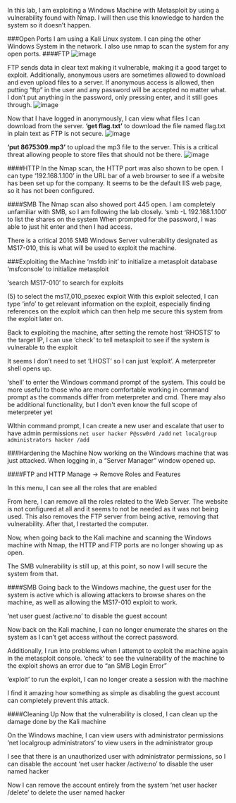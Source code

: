 In this lab, I am exploiting a Windows Machine with Metasploit by using a vulnerability found with Nmap. I will then use this knowledge to harden the system so it doesn’t happen.

###Open Ports
I am using a Kali Linux system. I can ping the other Windows System in the network. I also use nmap to scan the system for any open ports. 
####FTP
![image](https://github.com/user-attachments/assets/074a581f-8d2c-4032-9a42-e30f374888ac)


FTP sends data in clear text making it vulnerable, making it a good target to exploit. Additionally, anonymous users are sometimes allowed to download and even upload files to a server. If anonymous access is allowed, then putting “ftp” in the user and any password will be accepted no matter what. I don’t put anything in the password, only pressing enter, and it still goes through.
![image](https://github.com/user-attachments/assets/d7f6ceb8-f851-461f-9406-03349d678c84)


Now that I have logged in anonymously, I can view what files I can download from the server. 
**‘get flag.txt’** to download the file named flag.txt in plain text as FTP is not secure.
![image](https://github.com/user-attachments/assets/ca8c6c37-8344-4453-8c6b-67630803f317)


**‘put 8675309.mp3’** to upload the mp3 file to the server. This is a critical threat allowing people to store files that should not be there.
![image](https://github.com/user-attachments/assets/061fa110-1508-4e3e-ac7b-9045dd90e8fd)


####HTTP
In the Nmap scan, the HTTP port was also shown to be open. I can type ‘192.168.1.100’ in the URL bar of a web browser to see if a website has been set up for the company. It seems to be the default IIS web page, so it has not been configured.


####SMB
The Nmap scan also showed port 445 open. I am completely unfamiliar with SMB, so I am following the lab closely.
‘smb -L 192.168.1.100’ to list the shares on the system
When prompted for the password, I was able to just hit enter and then I had access.


There is a critical 2016 SMB Windows Server vulnerability designated as MS17-010, this is what will be used to exploit the machine.

###Exploiting the Machine
‘msfdb init’ to initialize a metasploit database
‘msfconsole’ to initialize metasploit

‘search MS17-010’ to search for exploits 


(5) to select the ms17_010_psexec exploit
With this exploit selected, I can type ‘info’ to get relevant information on the exploit, especially finding references on the exploit which can then help me secure this system from the exploit later on.


Back to exploiting the machine, after setting the remote host ‘RHOSTS’ to the target IP, I can use ‘check’ to tell metasploit to see if the system is vulnerable to the exploit


It seems I don’t need to set ‘LHOST’ so I can just ‘exploit’. A meterpreter shell opens up.


‘shell’ to enter the Windows command prompt of the system. This could be more useful to those who are more comfortable working in command prompt as the commands differ from meterpreter and cmd. There may also be additional functionality, but I don't even know the full scope of meterpreter yet

WIthin command prompt, I can create a new user and escalate that user to have admin permissions
`net user hacker P@ssw0rd /add`
`net localgroup administrators hacker /add`


###Hardening the Machine
Now working on the Windows machine that was just attacked.
When logging in, a “Server Manager” window opened up. 

####FTP and HTTP
Manage → Remove Roles and Features













In this menu, I can see all the roles that are enabled


From here, I can remove all the roles related to the Web Server. The website is not configured at all and it seems to not be needed as it was not being used. This also removes the FTP server from being active, removing that vulnerability. After that, I restarted the computer.


Now, when going back to the Kali machine and scanning the Windows machine with Nmap, the HTTP and FTP ports are no longer showing up as open. 


The SMB vulnerability is still up, at this point, so now I will secure the system from that.




####SMB
Going back to the Windows machine, the guest user for the system is active which is allowing attackers to browse shares on the machine, as well as allowing the MS17-010 exploit to work.




‘net user guest /active:no’ to disable the guest account


Now back on the Kali machine, I can no longer enumerate the shares on the system as I can’t get access without the correct password.


Additionally, I run into problems when I attempt to exploit the machine again in the metasploit console.
‘check’ to see the vulnerability of the machine to the exploit shows an error due to “an SMB Login Error”


‘exploit’ to run the exploit, I can no longer create a session with the machine


I find it amazing how something as simple as disabling the guest account can completely prevent this attack.

####Cleaning Up
Now that the vulnerability is closed, I can clean up the damage done by the Kali machine

On the Windows machine, I can view users with administrator permissions
‘net localgroup administrators’ to view users in the administrator group


I see that there is an unauthorized user with administrator permissions, so I can disable the account
‘net user hacker /active:no’ to disable the user named hacker


Now I can remove the account entirely from the system
‘net user hacker /delete’ to delete the user named hacker







